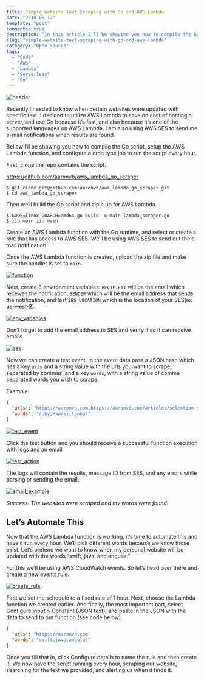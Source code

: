 ```yaml
---
title: Simple Website Text Scraping with Go and AWS Lambda
date: "2018-06-17"
template: "post"
comments: true
description: "In this article I’ll be showing you how to compile the Go script, setup the AWS Lambda function, and configure a cron type job to run the script every hour."
slug: "simple-website-text-scraping-with-go-and-aws-lambda"
category: "Open Source"
tags:
  - "Code"
  - "AWS"
  - "Lambda"
  - "Serverless"
  - "Go"
---
```


![header](/media/simple-website-text-scraping-with-go-and-aws-lambda/header.jpeg)

Recently I needed to know when certain websites were updated with specific text. I decided to utilize AWS Lambda to save on cost of hosting a server, and use Go because it’s fast, and also because it’s one of the supported languages on AWS Lambda. I am also using AWS SES to send me e-mail notifications when results are found.

Bellow I’ll be showing you how to compile the Go script, setup the AWS Lambda function, and configure a cron type job to run the script every hour.

First, clone the repo contains the script.

https://github.com/aaronvb/aws_lambda_go_scraper

```console
$ git clone git@github.com:aaronvb/aws_lambda_go_scraper.git
$ cd aws_lambda_go_scraper
```

Then we’ll build the Go script and zip it up for AWS Lambda.

```console
$ GOOS=linux GOARCH=amd64 go build -o main lambda_scraper.go
$ zip main.zip main
```

Create an AWS Lambda function with the Go runtime, and select or create a role that has access to AWS SES. We’ll be using AWS SES to send out the e-mail notification.

Once the AWS Lambda function is created, upload the zip file and make sure the handler is set to `main`.

[![function](/media/simple-website-text-scraping-with-go-and-aws-lambda/function.png)](/media/simple-website-text-scraping-with-go-and-aws-lambda/function.png)

Next, create 3 environment variables: `RECIPIENT` will be the email which receives the notification, `SENDER` which will be the email address that sends the notification, and last `SES_LOCATION` which is the location of your SES(ie: us-west-2).

[![env_variables](/media/simple-website-text-scraping-with-go-and-aws-lambda/env_variables.png)](/media/simple-website-text-scraping-with-go-and-aws-lambda/env_variables.png)

Don’t forget to add the email address to SES and verify it so it can receive emails.

[![ses](/media/simple-website-text-scraping-with-go-and-aws-lambda/ses.png)](/media/simple-website-text-scraping-with-go-and-aws-lambda/ses.png)

Now we can create a test event. In the event data pass a JSON hash which has a key `urls` and a string value with the urls you want to scrape, separated by commas, and a key `words`, with a string value of comma separated words you wish to scrape.

Example:

```json
{
  "urls": "https://aaronvb.com,https://aaronvb.com/articles/selection-sort-in-ruby.html",
  "words": "ruby,Hawaii,foobar"
}
```

[![test_event](/media/simple-website-text-scraping-with-go-and-aws-lambda/test_event.png)](/media/simple-website-text-scraping-with-go-and-aws-lambda/test_event.png)

Click the test button and you should receive a successful function execution with logs and an email.

[![test_action](/media/simple-website-text-scraping-with-go-and-aws-lambda/test_action.png)](/media/simple-website-text-scraping-with-go-and-aws-lambda/test_action.png)

The logs will contain the results, message ID from SES, and any errors while parsing or sending the email.

[![email_example](/media/simple-website-text-scraping-with-go-and-aws-lambda/email_example.png)](/media/simple-website-text-scraping-with-go-and-aws-lambda/email_example.png)

*Success. The websites were scraped and my words were found!*

## Let’s Automate This
Now that the AWS Lambda function is working, it’s time to automate this and have it run every hour. We’ll pick different words because we know those exist. Let’s pretend we want to know when my personal website will be updated with the words “swift, java, and angular.”

For this we’ll be using AWS CloudWatch events. So let’s head over there and create a new events rule.

[![create_rule](/media/simple-website-text-scraping-with-go-and-aws-lambda/create_rule.png)](/media/simple-website-text-scraping-with-go-and-aws-lambda/create_rule.png)

First we set the schedule to a fixed rate of 1 hour. Next, choose the Lambda function we created earlier. And finally, the most important part, select Configure input > Constant (JSON text), and paste in the JSON with the data to send to our function (see code below).

```json
{
  "urls": "https://aaronvb.com",
  "words": "swift,java,angular"
}
```

Once you fill that in, click Configure details to name the rule and then create it. We now have the script running every hour, scraping our website, searching for the text we provided, and alerting us when it finds it.